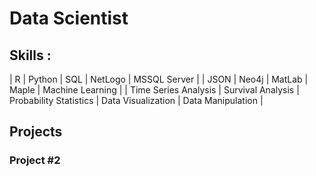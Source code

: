 # Data Scientist

## Skills :

|             R             |         Python         |             SQL             |         NetLogo         |      MSSQL Server      |
|           JSON           |         Neo4j         |            MatLab            |          Maple          |    Machine Learning    |
| Time Series Analysis | Survival Analysis | Probability Statistics | Data Visualization | Data Manipulation |

## Projects

### Project #2
